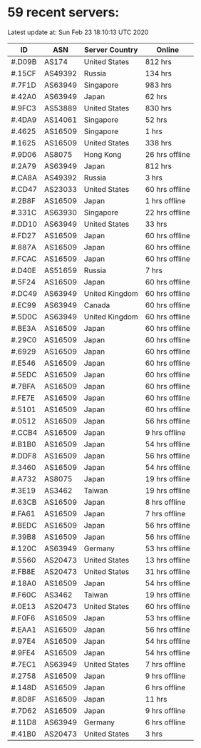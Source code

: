 # 59 recent servers:

Latest update at: Sun Feb 23 18:10:13 UTC 2020

| ID | ASN | Server Country | Online |
| -- | --- | -------------- | ------ |
| #.D09B | AS174 | United States | 812 hrs |
| #.15CF | AS49392 | Russia | 134 hrs |
| #.7F1D | AS63949 | Singapore | 983 hrs |
| #.42A0 | AS63949 | Japan | 62 hrs |
| #.9FC3 | AS53889 | United States | 830 hrs |
| #.4DA9 | AS14061 | Singapore | 52 hrs |
| #.4625 | AS16509 | Singapore | 1 hrs |
| #.1625 | AS16509 | United States | 338 hrs |
| #.9D06 | AS8075 | Hong Kong | 26 hrs offline |
| #.2A79 | AS63949 | Japan | 812 hrs |
| #.CA8A | AS49392 | Russia | 3 hrs |
| #.CD47 | AS23033 | United States | 60 hrs offline |
| #.2B8F | AS16509 | Japan | 1 hrs offline |
| #.331C | AS63930 | Singapore | 22 hrs offline |
| #.DD10 | AS63949 | United States | 33 hrs |
| #.FD27 | AS16509 | Japan | 60 hrs offline |
| #.887A | AS16509 | Japan | 60 hrs offline |
| #.FCAC | AS16509 | Japan | 60 hrs offline |
| #.D40E | AS51659 | Russia | 7 hrs |
| #.5F24 | AS16509 | Japan | 60 hrs offline |
| #.DC49 | AS63949 | United Kingdom | 60 hrs offline |
| #.EC99 | AS63949 | Canada | 60 hrs offline |
| #.5D0C | AS63949 | United Kingdom | 60 hrs offline |
| #.BE3A | AS16509 | Japan | 60 hrs offline |
| #.29C0 | AS16509 | Japan | 60 hrs offline |
| #.6929 | AS16509 | Japan | 60 hrs offline |
| #.E546 | AS16509 | Japan | 60 hrs offline |
| #.5EDC | AS16509 | Japan | 60 hrs offline |
| #.7BFA | AS16509 | Japan | 60 hrs offline |
| #.FE7E | AS16509 | Japan | 60 hrs offline |
| #.5101 | AS16509 | Japan | 60 hrs offline |
| #.0512 | AS16509 | Japan | 56 hrs offline |
| #.CCB4 | AS16509 | Japan | 9 hrs offline |
| #.B1B0 | AS16509 | Japan | 54 hrs offline |
| #.DDF8 | AS16509 | Japan | 56 hrs offline |
| #.3460 | AS16509 | Japan | 54 hrs offline |
| #.A732 | AS8075 | Japan | 19 hrs offline |
| #.3E19 | AS3462 | Taiwan | 19 hrs offline |
| #.63CB | AS16509 | Japan | 8 hrs offline |
| #.FA61 | AS16509 | Japan | 7 hrs offline |
| #.BEDC | AS16509 | Japan | 56 hrs offline |
| #.39B8 | AS16509 | Japan | 56 hrs offline |
| #.120C | AS63949 | Germany | 53 hrs offline |
| #.5560 | AS20473 | United States | 13 hrs offline |
| #.FB8E | AS20473 | United States | 31 hrs offline |
| #.18A0 | AS16509 | Japan | 54 hrs offline |
| #.F60C | AS3462 | Taiwan | 19 hrs offline |
| #.0E13 | AS20473 | United States | 60 hrs offline |
| #.F0F6 | AS16509 | Japan | 53 hrs offline |
| #.EAA1 | AS16509 | Japan | 56 hrs offline |
| #.97E4 | AS16509 | Japan | 54 hrs offline |
| #.9FE4 | AS16509 | Japan | 54 hrs offline |
| #.7EC1 | AS63949 | United States | 7 hrs offline |
| #.2758 | AS16509 | Japan | 9 hrs offline |
| #.148D | AS16509 | Japan | 6 hrs offline |
| #.8D8F | AS16509 | Japan | 11 hrs |
| #.7D62 | AS16509 | Japan | 9 hrs offline |
| #.11D8 | AS63949 | Germany | 6 hrs offline |
| #.41B0 | AS20473 | United States | 3 hrs |

